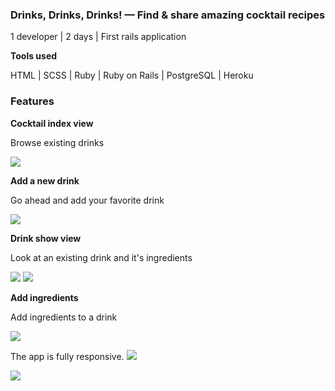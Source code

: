 ### **Drinks, Drinks, Drinks! — Find & share amazing cocktail recipes**

1 developer | 2 days | First rails application

**Tools used**

HTML | SCSS | Ruby | Ruby on Rails | PostgreSQL | Heroku

### Features

**Cocktail index view**

Browse existing drinks

<img src="https://s3.us-west-2.amazonaws.com/secure.notion-static.com/77816cc9-c827-481d-8bd0-39ce6747be27/Bildschirmfoto_2021-03-21_um_13.28.58.png?X-Amz-Algorithm=AWS4-HMAC-SHA256&X-Amz-Credential=AKIAT73L2G45O3KS52Y5%2F20210409%2Fus-west-2%2Fs3%2Faws4_request&X-Amz-Date=20210409T101937Z&X-Amz-Expires=86400&X-Amz-Signature=4b9c46144d1a814e8773fab054c4b33fe902cbfdd283f00c14e0a2579262bee8&X-Amz-SignedHeaders=host&response-content-disposition=filename%20%3D%22Bildschirmfoto_2021-03-21_um_13.28.58.png%22">

**Add a new drink**

Go ahead and add your favorite drink

<img src="https://s3.us-west-2.amazonaws.com/secure.notion-static.com/d7a3ecf4-b47f-4893-90b5-c4ece3985593/Bildschirmfoto_2021-03-21_um_13.29.34.png?X-Amz-Algorithm=AWS4-HMAC-SHA256&X-Amz-Credential=AKIAT73L2G45O3KS52Y5%2F20210409%2Fus-west-2%2Fs3%2Faws4_request&X-Amz-Date=20210409T102229Z&X-Amz-Expires=86400&X-Amz-Signature=896dde63309ace5a11fbeb3eb5b0e422fc2b899f6af57497182a33cae514ff7c&X-Amz-SignedHeaders=host&response-content-disposition=filename%20%3D%22Bildschirmfoto_2021-03-21_um_13.29.34.png%22">

**Drink show view**

Look at an existing drink and it's ingredients

<img src="https://s3.us-west-2.amazonaws.com/secure.notion-static.com/3bb1a9a5-5cf0-4f45-b3b5-2762f40a91d8/Bildschirmfoto_2021-03-21_um_13.30.09.png?X-Amz-Algorithm=AWS4-HMAC-SHA256&X-Amz-Credential=AKIAT73L2G45O3KS52Y5%2F20210409%2Fus-west-2%2Fs3%2Faws4_request&X-Amz-Date=20210409T102249Z&X-Amz-Expires=86400&X-Amz-Signature=1af31e0b1b7535195b02b8e38e461bdd4e934ca74d461cb4170bd6efffa177c7&X-Amz-SignedHeaders=host&response-content-disposition=filename%20%3D%22Bildschirmfoto_2021-03-21_um_13.30.09.png%22">
<img src="https://s3.us-west-2.amazonaws.com/secure.notion-static.com/08d86b48-4e37-41fe-a811-e8112fea510a/Bildschirmfoto_2021-03-21_um_13.30.22.png?X-Amz-Algorithm=AWS4-HMAC-SHA256&X-Amz-Credential=AKIAT73L2G45O3KS52Y5%2F20210409%2Fus-west-2%2Fs3%2Faws4_request&X-Amz-Date=20210409T102304Z&X-Amz-Expires=86400&X-Amz-Signature=c6d0a25595de043f94f84ba78d09a74f9157ae0e2727ba5b914b8ccbabb9dc15&X-Amz-SignedHeaders=host&response-content-disposition=filename%20%3D%22Bildschirmfoto_2021-03-21_um_13.30.22.png%22">

**Add ingredients**

Add ingredients to a drink

<img src="https://s3.us-west-2.amazonaws.com/secure.notion-static.com/9ead2d1c-eaca-4dee-81a2-d94cdaaa2985/Bildschirmfoto_2021-03-21_um_13.30.36.png?X-Amz-Algorithm=AWS4-HMAC-SHA256&X-Amz-Credential=AKIAT73L2G45O3KS52Y5%2F20210409%2Fus-west-2%2Fs3%2Faws4_request&X-Amz-Date=20210409T102337Z&X-Amz-Expires=86400&X-Amz-Signature=7593f6589efc35adb1ace8be2c24756989c3f8cb2ef645456cd31c51e93011d7&X-Amz-SignedHeaders=host&response-content-disposition=filename%20%3D%22Bildschirmfoto_2021-03-21_um_13.30.36.png%22">

The app is fully responsive.
<img src="https://s3.us-west-2.amazonaws.com/secure.notion-static.com/3465406f-f8c3-4213-9b20-8780302fe580/Bildschirmfoto_2021-03-21_um_13.35.30.png?X-Amz-Algorithm=AWS4-HMAC-SHA256&X-Amz-Credential=AKIAT73L2G45O3KS52Y5%2F20210409%2Fus-west-2%2Fs3%2Faws4_request&X-Amz-Date=20210409T102006Z&X-Amz-Expires=86400&X-Amz-Signature=e0207e09f98a02e712edb71bf648908bf3b5aa2ed0b2f45f8aceeab4c429fe4c&X-Amz-SignedHeaders=host&response-content-disposition=filename%20%3D%22Bildschirmfoto_2021-03-21_um_13.35.30.png%22">

<img src="https://s3.us-west-2.amazonaws.com/secure.notion-static.com/b9326a01-2e40-49c1-9df8-96d0c86906f8/Bildschirmfoto_2021-03-21_um_13.35.48.png?X-Amz-Algorithm=AWS4-HMAC-SHA256&X-Amz-Credential=AKIAT73L2G45O3KS52Y5%2F20210409%2Fus-west-2%2Fs3%2Faws4_request&X-Amz-Date=20210409T102023Z&X-Amz-Expires=86400&X-Amz-Signature=8fdaf47f416fa9bee34a9af24448b742dac59b27957d969b0e21df03ae10f284&X-Amz-SignedHeaders=host&response-content-disposition=filename%20%3D%22Bildschirmfoto_2021-03-21_um_13.35.48.png%22">
